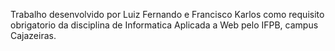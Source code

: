 Trabalho desenvolvido por Luiz Fernando e Francisco Karlos como requisito obrigatorio da disciplina de Informatica Aplicada a Web pelo IFPB, campus Cajazeiras.
